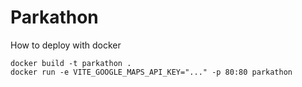 # Parkathon

How to deploy with docker

```
docker build -t parkathon .
docker run -e VITE_GOOGLE_MAPS_API_KEY="..." -p 80:80 parkathon
```
